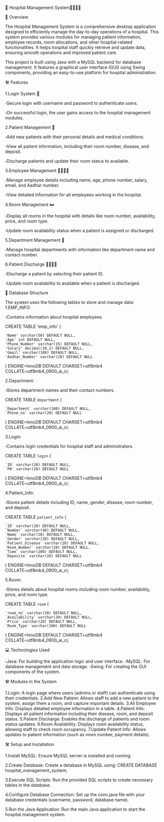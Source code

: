 🏥 Hospital Management System💉💉🛌🏼

📜 Overview

The Hospital Management System is a comprehensive desktop application designed to efficiently manage the day-to-day operations of a hospital. This system provides various modules for managing patient information, employee records, room allocations, and other hospital-related functionalities. It helps hospital staff quickly retrieve and update data, ensuring smooth operations and improved patient care.

This project is built using Java with a MySQL backend for database management. It features a graphical user interface (GUI) using Swing components, providing an easy-to-use platform for hospital administration.

🛠️ Features

1.Login System 🔑

▫️Secure login with username and password to authenticate users.

▫️On successful login, the user gains access to the hospital management modules.

2.Patient Management 🏥

▫️Add new patients with their personal details and medical conditions.

▫️View all patient information, including their room number, disease, and deposit.

▫️Discharge patients and update their room status to available.

3.Employee Management 👨‍⚕️👩‍⚕️

▫️Manage employee details including name, age, phone number, salary, email, and Aadhar number.

▫️View detailed information for all employees working in the hospital.

4.Room Management 🛏️

▫️Display all rooms in the hospital with details like room number, availability, price, and room type.

▫️Update room availability status when a patient is assigned or discharged.

5.Department Management 🏢

▫️Manage hospital departments with information like department name and contact number.

6.Patient Discharge 🚶‍♀️🚶‍♂️

▫️Discharge a patient by selecting their patient ID.

▫️Update room availability to available when a patient is discharged.

📂 Database Structure

The system uses the following tables to store and manage data:
1.EMP_INFO:

▫️Contains information about hospital employees.

CREATE TABLE 'emp_info' (

    'Name' varchar(50) DEFAULT NULL,
    'Age' int DEFAULT NULL,
    'Phone_Number' varchar(15) DEFAULT NULL,
    'Salary' decimal(10,2) DEFAULT NULL,
    'Gmail' varchar(100) DEFAULT NULL,
    'Aadhar_Number' varchar(20) DEFAULT NULL
) ENGINE=InnoDB DEFAULT CHARSET=utf8mb4 COLLATE=utf8mb4_0900_ai_ci;

2.Department:

▫️Stores department names and their contact numbers.

CREATE TABLE `department` (

    `Department` varchar(100) DEFAULT NULL,
    `Phone_no` varchar(20) DEFAULT NULL
) ENGINE=InnoDB DEFAULT CHARSET=utf8mb4 COLLATE=utf8mb4_0900_ai_ci;

3.Login:

▫️Contains login credentials for hospital staff and administrators.

CREATE TABLE `login` (

    `ID` varchar(20) DEFAULT NULL,
    `PW` varchar(20) DEFAULT NULL
) ENGINE=InnoDB DEFAULT CHARSET=utf8mb4 COLLATE=utf8mb4_0900_ai_ci;

4.Patient_Info:

▫️Stores patient details including ID, name, gender, disease, room number, and deposit.

CREATE TABLE `patient_info` (

    `ID` varchar(20) DEFAULT NULL,
    `Number` varchar(40) DEFAULT NULL,
    `Name` varchar(20) DEFAULT NULL,
    `Gender` varchar(20) DEFAULT NULL,
    `Patient_Disease` varchar(28) DEFAULT NULL,
    `Room_Number` varchar(20) DEFAULT NULL,
    `Time` varchar(100) DEFAULT NULL,
    `Deposite` varchar(20) DEFAULT NULL
) ENGINE=InnoDB DEFAULT CHARSET=utf8mb4 COLLATE=utf8mb4_0900_ai_ci;

5.Room:

▫️Stores details about hospital rooms including room number, availability, price, and room type.

CREATE TABLE `room` (

    `room_no` varchar(20) DEFAULT NULL,
    `Availability` varchar(20) DEFAULT NULL,
    `Price` varchar(20) DEFAULT NULL,
    `Room_Type` varchar(100) DEFAULT NULL
) ENGINE=InnoDB DEFAULT CHARSET=utf8mb4 COLLATE=utf8mb4_0900_ai_ci;

💻 Technologies Used

▫️Java: For building the application logic and user interface.
▫️MySQL: For database management and data storage.
▫️Swing: For creating the GUI components of the system.

🛠️ Modules in the System

1.Login: A login page where users (admins or staff) can authenticate using their credentials.
2.Add New Patient: Allows staff to add a new patient to the system, assign them a room, and capture important details.
3.All Employee Info: Displays detailed employee information in a table.
4.Patient Info: Displays all patient information including their disease, room, and deposit status.
5.Patient Discharge: Enables the discharge of patients and room status updates.
6.Room Availability: Displays room availability status, allowing staff to check room occupancy.
7.Update Patient Info: Allows updates to patient information (such as room number, payment details).

🛠️ Setup and Installation

1.Install MySQL: Ensure MySQL server is installed and running.

2.Create Database: Create a database in MySQL using:
CREATE DATABASE hospital_management_system;

3.Execute SQL Scripts: Run the provided SQL scripts to create necessary tables in the database.

4.Configure Database Connection: Set up the conn.java file with your database credentials (username, password, database name).

5.Run the Java Application: Run the main Java application to start the hospital management system.

